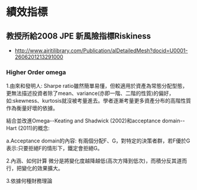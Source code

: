 # 績效指標

## 教授所給2008 JPE 新風險指標Riskiness
* http://www.airitilibrary.com/Publication/alDetailedMesh?docid=U0001-2606201213291000


### Higher Order omega
1.由來和發明人:
Sharpe ratio雖然簡單易懂，但較適用於資產為常態分配型態，更無法描述投資者除了mean、variance(亦即一階、二階的性質)的偏好，如:skewness、kurtosis就沒被考量進去。學者逐漸考量更多資產分布的高階性質作為衡量好壞的依據。

結合並改進Omega--Keating and Shadwick (2002)和acceptance domain--Hart (2011)的概念:

a.Acceptance domain的內容:
有兩個分配F、G，對特定的決策者群，若F優於G表示:只要拒絕F的情形下，鐵定會拒絕G。


2.內涵、如何計算
微分是將變化度越降越低(高次方降到低次)，而積分反其道而行，把變化的效果擴大。

3.依據何種財務理論
